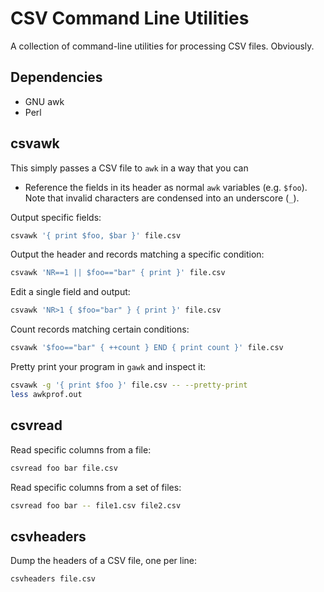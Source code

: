 CSV Command Line Utilities
==========================

A collection of command-line utilities for processing CSV files. Obviously.

Dependencies
------------

* GNU awk
* Perl

csvawk
------

This simply passes a CSV file to `awk` in a way that you can

* Reference the fields in its header as normal `awk` variables (e.g. `$foo`).
  Note that invalid characters are condensed into an underscore (`_`).

Output specific fields:

```sh
csvawk '{ print $foo, $bar }' file.csv
```

Output the header and records matching a specific condition:

```sh
csvawk 'NR==1 || $foo=="bar" { print }' file.csv
```

Edit a single field and output:

```sh
csvawk 'NR>1 { $foo="bar" } { print }' file.csv
```

Count records matching certain conditions:

```sh
csvawk '$foo=="bar" { ++count } END { print count }' file.csv
```

Pretty print your program in `gawk` and inspect it:

```sh
csvawk -g '{ print $foo }' file.csv -- --pretty-print
less awkprof.out
```

csvread
-------

Read specific columns from a file:

```sh
csvread foo bar file.csv
```

Read specific columns from a set of files:

```sh
csvread foo bar -- file1.csv file2.csv
```

csvheaders
----------

Dump the headers of a CSV file, one per line:

```sh
csvheaders file.csv
```

